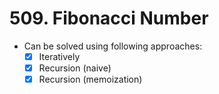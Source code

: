 # 509. Fibonacci Number
- Can be solved using following approaches:
	- [X] Iteratively
	- [X] Recursion (naive)
	- [X] Recursion (memoization)